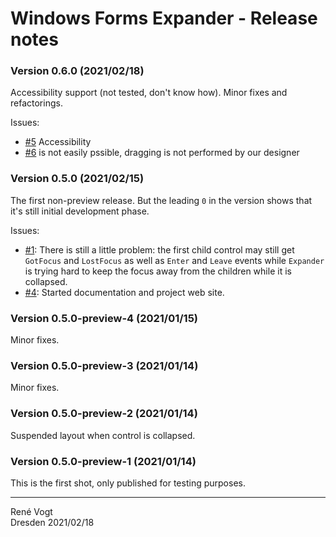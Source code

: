 # Windows Forms Expander - Release notes

### Version 0.6.0 (2021/02/18)

Accessibility support (not tested, don't know how). Minor fixes and refactorings.

Issues:
- [#5][5] Accessibility
- [#6][6] is not easily pssible, dragging is not performed by our designer

### Version 0.5.0 (2021/02/15)

The first non-preview release. But the leading `0` in the version shows
that it's still initial development phase.  

Issues:  
- [#1][1]: There is still a little problem: the first child control may still
get `GotFocus` and `LostFocus` as well as `Enter` and `Leave` events while
`Expander` is trying hard to keep the focus away from the children while it
is collapsed.
- [#4][4]: Started documentation and project web site.


### Version 0.5.0-preview-4 (2021/01/15)

Minor fixes.

### Version 0.5.0-preview-3 (2021/01/14)

Minor fixes.

### Version 0.5.0-preview-2 (2021/01/14)

Suspended layout when control is collapsed.

### Version 0.5.0-preview-1 (2021/01/14)

This is the first shot, only published for testing purposes.

---
Ren&eacute; Vogt  
Dresden 2021/02/18

[1]: https://github.com/ReneVogt/WindowsFormsExpander/issues/1
[4]: https://github.com/ReneVogt/WindowsFormsExpander/issues/4
[5]: https://github.com/ReneVogt/WindowsFormsExpander/issues/5
[6]: https://github.com/ReneVogt/WindowsFormsExpander/issues/6
